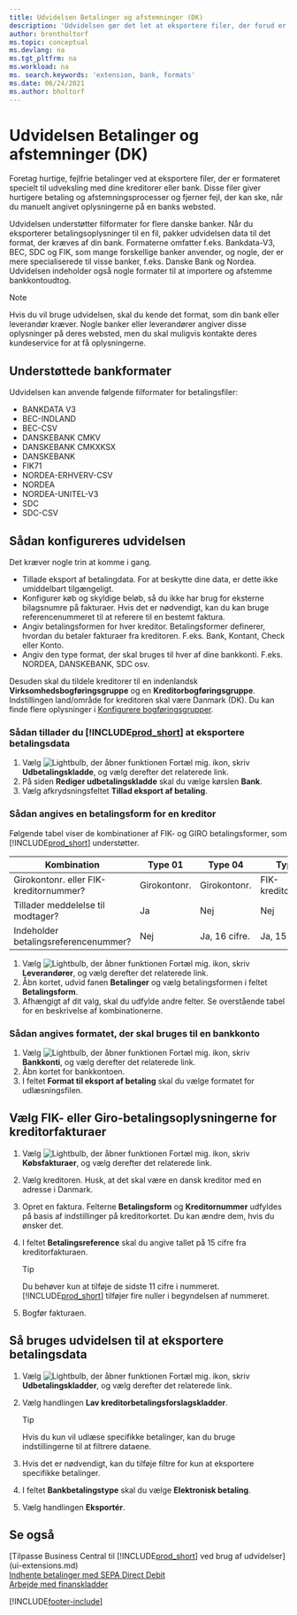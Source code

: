 ```yaml
---
title: Udvidelsen Betalinger og afstemninger (DK)
description: 'Udvidelsen gør det let at eksportere filer, der forud er formateret til at opfylde bankkravene til elektroniske afsendelser.'
author: brentholtorf
ms.topic: conceptual
ms.devlang: na
ms.tgt_pltfrm: na
ms.workload: na
ms. search.keywords: 'extension, bank, formats'
ms.date: 06/24/2021
ms.author: bholtorf
---
```


# <a name="the-payments-and-reconciliations-dk-extension" />Udvidelsen Betalinger og afstemninger (DK)

Foretag hurtige, fejlfrie betalinger ved at eksportere filer, der er formateret specielt til udveksling med dine kreditorer eller bank. Disse filer giver hurtigere betaling og afstemningsprocesser og fjerner fejl, der kan ske, når du manuelt angivet oplysningerne på en banks websted.  

Udvidelsen understøtter filformater for flere danske banker. Når du eksporterer betalingsoplysninger til en fil, pakker udvidelsen data til det format, der kræves af din bank. Formaterne omfatter f.eks. Bankdata-V3, BEC, SDC og FIK, som mange forskellige banker anvender, og nogle, der er mere specialiserede til visse banker, f.eks. Danske Bank og Nordea. Udvidelsen indeholder også nogle formater til at importere og afstemme bankkontoudtog.  

> [!Note]
> Hvis du vil bruge udvidelsen, skal du kende det format, som din bank eller leverandør kræver. Nogle banker eller leverandører angiver disse oplysninger på deres websted, men du skal muligvis kontakte deres kundeservice for at få oplysningerne.  

## <a name="supported-bank-formats" />Understøttede bankformater
Udvidelsen kan anvende følgende filformater for betalingsfiler:  

* BANKDATA V3  
* BEC-INDLAND  
* BEC-CSV  
* DANSKEBANK CMKV  
* DANSKEBANK CMKXKSX  
* DANSKEBANK  
* FIK71  
* NORDEA-ERHVERV-CSV  
* NORDEA  
* NORDEA-UNITEL-V3  
* SDC  
* SDC-CSV  

## <a name="to-set-up-the-extension" />Sådan konfigureres udvidelsen

Det kræver nogle trin at komme i gang.  

* Tillade eksport af betalingdata. For at beskytte dine data, er dette ikke umiddelbart tilgængeligt.  
* Konfigurer køb og skyldige beløb, så du ikke har brug for eksterne bilagsnumre på fakturaer. Hvis det er nødvendigt, kan du kan bruge referencenummeret til at referere til en bestemt faktura.  
* Angiv betalingsformen for hver kreditor. Betalingsformer definerer, hvordan du betaler fakturaer fra kreditoren. F.eks. Bank, Kontant, Check eller Konto.  
* Angiv den type format, der skal bruges til hver af dine bankkonti. F.eks. NORDEA, DANSKEBANK, SDC osv.  

Desuden skal du tildele kreditorer til en indenlandsk **Virksomhedsbogføringsgruppe** og en **Kreditorbogføringsgruppe**. Indstillingen land/område for kreditoren skal være Danmark (DK). Du kan finde flere oplysninger i [Konfigurere bogføringsgrupper](finance-posting-groups.md).  

### <a name="to-allow--to-export-payment-data" />Sådan tillader du [!INCLUDE[prod_short](includes/prod_short.md)] at eksportere betalingsdata

1. Vælg ![Lightbulb, der åbner funktionen Fortæl mig.](media/ui-search/search_small.png "Fortæl mig, hvad du vil foretage dig") ikon, skriv **Udbetalingskladde**, og vælg derefter det relaterede link.  
2. På siden **Rediger udbetalingskladde** skal du vælge kørslen **Bank**.  
3. Vælg afkrydsningsfeltet **Tillad eksport af betaling**.  

### <a name="to-specify-a-payment-method-for-a-vendor" />Sådan angives en betalingsform for en kreditor

Følgende tabel viser de kombinationer af FIK- og GIRO betalingsformer, som [!INCLUDE[prod_short](includes/prod_short.md)] understøtter.

|Kombination|Type 01 | Type 04 | Type 71 | Type 73 |
|----|--------|---------|---------|---------|
|Girokontonr. eller FIK-kreditornummer? | Girokontonr. | Girokontonr. | FIK-kreditornummer | FIK-kreditornummer|
|Tillader meddelelse til modtager? | Ja |Nej |Nej | Ja |
|Indeholder betalingsreferencenummer? | Nej | Ja, 16 cifre. | Ja, 15 cifre. | Nr.|

1. Vælg ![Lightbulb, der åbner funktionen Fortæl mig.](media/ui-search/search_small.png "Fortæl mig, hvad du vil foretage dig") ikon, skriv **Leverandører**, og vælg derefter det relaterede link.  
2. Åbn kortet, udvid fanen **Betalinger** og vælg betalingsformen i feltet **Betalingsform**.  
3. Afhængigt af dit valg, skal du udfylde andre felter. Se overstående tabel for en beskrivelse af kombinationerne.  

### <a name="to-specify-the-format-to-use-for-a-bank-account" />Sådan angives formatet, der skal bruges til en bankkonto

1. Vælg ![Lightbulb, der åbner funktionen Fortæl mig.](media/ui-search/search_small.png "Fortæl mig, hvad du vil foretage dig") ikon, skriv **Bankkonti**, og vælg derefter det relaterede link.  
2. Åbn kortet for bankkontoen.  
3. I feltet **Format til eksport af betaling** skal du vælge formatet for udlæsningsfilen.  

## <a name="choosing-the-fik-or-giro-payment-information-for-vendor-invoices" />Vælg FIK- eller Giro-betalingsoplysningerne for kreditorfakturaer

1. Vælg ![Lightbulb, der åbner funktionen Fortæl mig.](media/ui-search/search_small.png "Fortæl mig, hvad du vil foretage dig") ikon, skriv **Købsfakturaer**, og vælg derefter det relaterede link.
2. Vælg kreditoren. Husk, at det skal være en dansk kreditor med en adresse i Danmark.
3. Opret en faktura. Felterne **Betalingsform** og **Kreditornummer** udfyldes på basis af indstillinger på kreditorkortet. Du kan ændre dem, hvis du ønsker det.
4. I feltet **Betalingsreference** skal du angive tallet på 15 cifre fra kreditorfakturaen.  

    > [!Tip]
    > Du behøver kun at tilføje de sidste 11 cifre i nummeret. [!INCLUDE[prod_short](includes/prod_short.md)] tilføjer fire nuller i begyndelsen af nummeret.  

5. Bogfør fakturaen.

## <a name="to-use-the-extension-to-export-payment-data" />Så bruges udvidelsen til at eksportere betalingsdata

1. Vælg ![Lightbulb, der åbner funktionen Fortæl mig.](media/ui-search/search_small.png "Fortæl mig, hvad du vil foretage dig") ikon, skriv **Udbetalingskladder**, og vælg derefter det relaterede link.  
2. Vælg handlingen **Lav kreditorbetalingsforslagskladder**.  

    > [!Tip]
    > Hvis du kun vil udlæse specifikke betalinger, kan du bruge indstillingerne til at filtrere dataene.  

3. Hvis det er nødvendigt, kan du tilføje filtre for kun at eksportere specifikke betalinger.  
4. I feltet **Bankbetalingstype** skal du vælge **Elektronisk betaling**.  
5. Vælg handlingen **Eksportér**.  

## <a name="see-also" />Se også

[Tilpasse Business Central til [!INCLUDE[prod_short](includes/prod_short.md)] ved brug af udvidelser](ui-extensions.md)  
[Indhente betalinger med SEPA Direct Debit](finance-collect-payments-with-sepa-direct-debit.md)  
[Arbejde med finanskladder](ui-work-general-journals.md)  


[!INCLUDE[footer-include](includes/footer-banner.md)]
